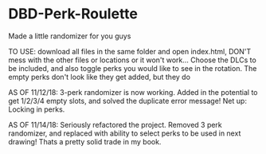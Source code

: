 # DBD-Perk-Roulette
Made a little randomizer for you guys


TO USE: download all files in the same folder and open index.html, DON'T mess with the other files or locations or it won't work... Choose the DLCs to be included, and also toggle perks you would like to see in the rotation. The empty perks don't look like they get added, but they do



AS OF 11/12/18: 3-perk randomizer is now working. Added in the potential to get 1/2/3/4 empty slots, and solved the duplicate error message! Net up: Locking in perks.


AS OF 11/14/18: Seriously refactored the project. Removed 3 perk randomizer, and replaced with ability to select perks to be used in next drawing! Thats a pretty solid trade in my book.
